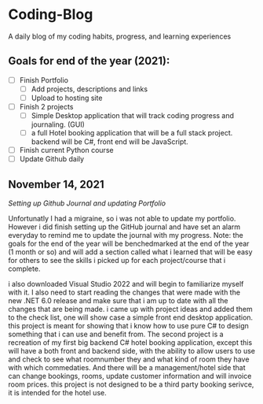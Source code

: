# Coding-Blog
  A daily blog of my coding habits, progress, and learning experiences

## Goals for end of the year (2021):
 - [ ] Finish Portfolio
     - [ ] Add projects, descriptions and links 
     - [ ] Upload to hosting site
 - [ ] Finish 2 projects
     - [ ] Simple Desktop application that will track coding progress and journaling. (GUI)
     - [ ] a full Hotel booking application that will be a full stack project. backend will be C#, front end will be JavaScript. 
 - [ ] Finish current Python course
 - [ ] Update Github daily
  
## November 14, 2021
*Setting up Github Journal and updating Portfolio*


Unfortunatly I had a migraine, so i was not able to update my portfolio. However i did finish setting up the GitHub journal and have set an alarm everyday to remind me to update the journal with my progress. Note: the goals for the end of the year will be benchedmarked at the end of the year (1 month or so) and will add a section called what i learned that will be easy for others to see the skills i picked up for each project/course that i complete.

i also downloaded Visual Studio 2022 and will begin to familiarize myself with it. I also need to start reading the changes that were made with the new .NET 6.0 release and make sure that i am up to date with all the changes that are being made. i came up with project ideas and added them to the check list, one will show case a simple front end desktop application. this project is meant for showing that i know how to use pure C# to design something that i can use and benefit from. The second project is a recreation of my first big backend C# hotel booking application, except this will have a both front and backend side, with the ability to allow users to use and check to see what roomnumber they and what kind of room they have with which commedaties. And there will be a management/hotel side that can change bookings, rooms, update customer information and will invoice room prices. this project is not designed to be a third party booking serivce, it is intended for the hotel use. 
 
  
  
  

